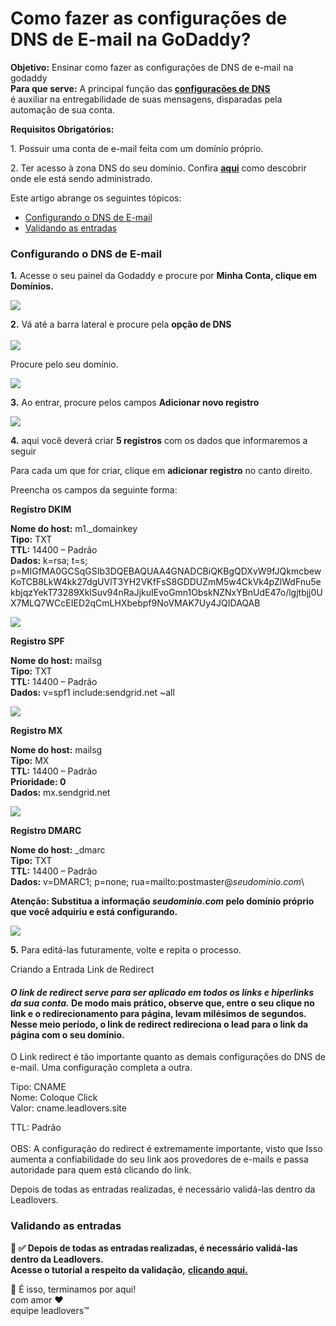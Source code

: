 # Como fazer as configurações de DNS de E-mail na GoDaddy?

**Objetivo:** Ensinar como fazer as configurações de DNS de e-mail na godaddy\
**Para que serve:** A principal função das [**configurações de DNS**](./)\
é auxiliar na entregabilidade de suas mensagens, disparadas pela automação de sua conta.

**Requisitos Obrigatórios:**

1\. Possuir uma conta de e-mail feita com um domínio próprio.

2\. Ter acesso à zona DNS do seu domínio. Confira [**aqui**](https://suporte.love/descobrir-cpanel/) como descobrir onde ele está sendo administrado.

Este artigo abrange os seguintes tópicos:

* [Configurando o DNS de E-mail](como-fazer-as-configuracoes-de-dns-de-e-mail-na-godaddy.md#configurando-o-dns-de-e-mail)
* [Validando as entradas](como-fazer-as-configuracoes-de-dns-de-e-mail-na-godaddy.md#validando-as-entradas)

### **Configurando o DNS de E-mail**

**1.** Acesse o seu painel da Godaddy e procure por **Minha Conta, clique em Domínios.**

![](https://suporte.love/wp-content/uploads/2016/06/Captura-de-Tela-2023-06-08-as-21.31.21.png)

**2.** Vá até a barra lateral e procure pela **opção de DNS**\
\
![](https://suporte.love/wp-content/uploads/2016/06/Captura-de-Tela-2023-06-08-as-21.32.56.png)

Procure pelo seu domínio.

![](https://suporte.love/wp-content/uploads/2016/06/Captura-de-Tela-2023-06-08-as-21.35.41.png)

**3.** Ao entrar, procure pelos campos **Adicionar novo registro**

![](https://suporte.love/wp-content/uploads/2016/06/Captura-de-Tela-2023-06-08-as-21.36.24.png)

**4.** aqui você deverá criar **5 registros** com os dados que informaremos a seguir

Para cada um que for criar, clique em **adicionar registro** no canto direito.

Preencha os campos da seguinte forma:

**Registro DKIM**

**Nome do host:** m1.\_domainkey\
**Tipo:** TXT\
**TTL:** 14400 – Padrão\
**Dados:** k=rsa; t=s; p=MIGfMA0GCSqGSIb3DQEBAQUAA4GNADCBiQKBgQDXvW9fJQkmcbewKoTCB8LkW4kk27dgUVlT3YH2VKfFsS8GDDUZmM5w4CkVk4pZlWdFnu5ekbjqzYekT73289XklSuv94nRaJjkuIEvoGmn1ObskNZNxYBnUdE47o/lgjtbjj0UX7MLQ7WCcEIED2qCmLHXbebpf9NoVMAK7Uy4JQIDAQAB

![](https://suporte.love/wp-content/uploads/2016/06/Captura-de-Tela-2023-06-08-as-21.37.01.png)

**Registro SPF**

**Nome do host:** mailsg\
**Tipo:** TXT\
**TTL:** 14400 – Padrão\
**Dados:** v=spf1 include:sendgrid.net \~all

![](https://suporte.love/wp-content/uploads/2016/06/Captura-de-Tela-2023-06-08-as-21.37.30.png)

**Registro MX**

**Nome do host:** mailsg\
**Tipo:** MX\
**TTL:** 14400 – Padrão\
**Prioridade: 0**\
**Dados:** mx.sendgrid.net

![](https://suporte.love/wp-content/uploads/2023/06/cxs-1024x272.png)

**Registro DMARC**

**Nome do host:** \_dmarc\
**Tipo:** TXT\
**TTL:** 14400 – Padrão\
**Dados:** v=DMARC1; p=none; rua=mailto:postmaster@_seudominio.com_\


**Atenção: Substitua a informação **_**seudominio.com**_** pelo domínio próprio que você adquiriu e está configurando.**

![](https://suporte.love/wp-content/uploads/2016/06/Captura-de-Tela-2023-06-08-as-21.39.15.png)

**5.** Para editá-las futuramente, volte e repita o processo.

Criando a Entrada Link de Redirect

#### _O link de redirect serve para ser aplicado em todos os links e hiperlinks da sua conta._ De modo mais prático, observe que, entre o seu clique no link e o redirecionamento para página, levam milésimos de segundos. Nesse meio período, o link de redirect redireciona o lead para o link da página com o seu domínio.&#x20;

O Link redirect é tão importante quanto as demais configurações do DNS de e-mail. Uma configuração completa a outra.&#x20;

Tipo: CNAME\
Nome: Coloque Click\
Valor: cname.leadlovers.site &#x20;

TTL: Padrão \
\
OBS: A configuração do redirect é extremamente importante, visto que  Isso aumenta a confiabilidade do seu link aos provedores de e-mails e passa autoridade para quem está clicando do link.  &#x20;

Depois de todas as entradas realizadas, é necessário validá-las dentro da Leadlovers.&#x20;

### **Validando as entradas**

**📢 ✅ Depois de todas as entradas realizadas, é necessário validá-las dentro da Leadlovers.**\
**Acesse o tutorial a respeito da validação,** [**clicando aqui.**](../../backlog/como-fazer-as-configuracoes-de-dns-de-e-mail-no-builderall.md)



&#x20;🏁 É isso, terminamos por aqui!\
com amor ❤\
equipe leadlovers™




